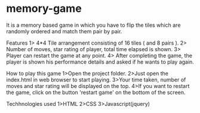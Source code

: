 # memory-game
It is a memory based game in which you have to flip the tiles which are randomly ordered and match them pair by pair.

Features
1> 4*4 Tile arrangement consisting of 16 tiles ( and 8 pairs ).
2> Number of moves, star rating of player, total time elapsed is shown.
3> Player can restart the game at any point.
4> After completing the game, the player is shown his performance details and asked if he wants to play again.

How to play this game
1>Open the project folder.
2>Just open the index.html in web browser to start playing.
3>Your time taken, number of moves and star rating will be displayed on the top.
4>If you want to restart the game, click on the button 'restart game' on the bottom of the screen.

Techhnologies used
1>HTML
2>CSS
3>Javascript(jquery)  
